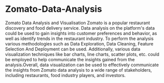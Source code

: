 # Zomato-Data-Analysis
Zomato Data Analysis and Visualisation
Zomato is a popular restaurant discovery and food delivery service. Data analysis on the platform's data could be used to gain insights into customer preferences and behavior, as well as identify trends in the restaurant industry. To perform the analysis various methodologies such as Data Exploration, Data Cleaning, Feature Selection And Deployment can be used. Additionally, various data visualization techniques like bar charts, line charts, scatter plots, etc. could be employed to help communicate the insights gained from the analysis.Overall, data visualization can be used to effectively communicate the insights from Zomato data analysis to a wide range of stakeholders, including restaurants, food industry players, and investors.
